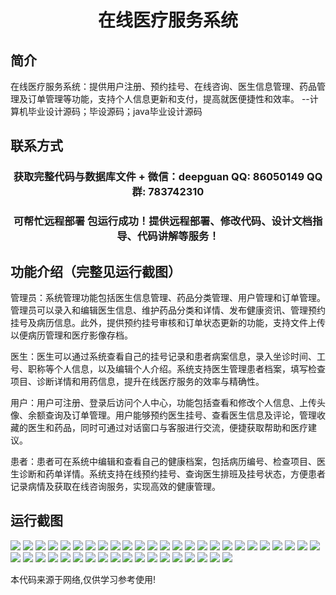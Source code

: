 <p><h1 align="center">在线医疗服务系统</h1></p>

## 简介
在线医疗服务系统：提供用户注册、预约挂号、在线咨询、医生信息管理、药品管理及订单管理等功能，支持个人信息更新和支付，提高就医便捷性和效率。    --计算机毕业设计源码；毕设源码；java毕业设计源码


## 联系方式
<p><h3 align="center">获取完整代码与数据库文件 + 微信：deepguan QQ: 86050149 QQ群: 783742310</h3></p>
<p><h3 align="center">可帮忙远程部署 包运行成功！提供远程部署、修改代码、设计文档指导、代码讲解等服务！</h3></p>

## 功能介绍（完整见运行截图）
管理员：系统管理功能包括医生信息管理、药品分类管理、用户管理和订单管理。管理员可以录入和编辑医生信息、维护药品分类和详情、发布健康资讯、管理预约挂号及病历信息。此外，提供预约挂号审核和订单状态更新的功能，支持文件上传以便病历管理和医疗影像存档。

医生：医生可以通过系统查看自己的挂号记录和患者病案信息，录入坐诊时间、工号、职称等个人信息，以及编辑个人介绍。系统支持医生管理患者档案，填写检查项目、诊断详情和用药信息，提升在线医疗服务的效率与精确性。

用户：用户可注册、登录后访问个人中心，功能包括查看和修改个人信息、上传头像、余额查询及订单管理。用户能够预约医生挂号、查看医生信息及评论，管理收藏的医生和药品，同时可通过对话窗口与客服进行交流，便捷获取帮助和医疗建议。

患者：患者可在系统中编辑和查看自己的健康档案，包括病历编号、检查项目、医生诊断和药单详情。系统支持在线预约挂号、查询医生排班及挂号状态，方便患者记录病情及获取在线咨询服务，实现高效的健康管理。


## 运行截图
![](https://bs-1329754181.cos.ap-shanghai.myqcloud.com/ssm/OnlineMedicalServiceSystem/img/001.jpg)
![](https://bs-1329754181.cos.ap-shanghai.myqcloud.com/ssm/OnlineMedicalServiceSystem/img/002.jpg)
![](https://bs-1329754181.cos.ap-shanghai.myqcloud.com/ssm/OnlineMedicalServiceSystem/img/003.jpg)
![](https://bs-1329754181.cos.ap-shanghai.myqcloud.com/ssm/OnlineMedicalServiceSystem/img/004.jpg)
![](https://bs-1329754181.cos.ap-shanghai.myqcloud.com/ssm/OnlineMedicalServiceSystem/img/005.jpg)
![](https://bs-1329754181.cos.ap-shanghai.myqcloud.com/ssm/OnlineMedicalServiceSystem/img/006.jpg)
![](https://bs-1329754181.cos.ap-shanghai.myqcloud.com/ssm/OnlineMedicalServiceSystem/img/007.jpg)
![](https://bs-1329754181.cos.ap-shanghai.myqcloud.com/ssm/OnlineMedicalServiceSystem/img/008.jpg)
![](https://bs-1329754181.cos.ap-shanghai.myqcloud.com/ssm/OnlineMedicalServiceSystem/img/009.jpg)
![](https://bs-1329754181.cos.ap-shanghai.myqcloud.com/ssm/OnlineMedicalServiceSystem/img/010.jpg)
![](https://bs-1329754181.cos.ap-shanghai.myqcloud.com/ssm/OnlineMedicalServiceSystem/img/011.jpg)
![](https://bs-1329754181.cos.ap-shanghai.myqcloud.com/ssm/OnlineMedicalServiceSystem/img/012.jpg)
![](https://bs-1329754181.cos.ap-shanghai.myqcloud.com/ssm/OnlineMedicalServiceSystem/img/013.jpg)
![](https://bs-1329754181.cos.ap-shanghai.myqcloud.com/ssm/OnlineMedicalServiceSystem/img/014.jpg)
![](https://bs-1329754181.cos.ap-shanghai.myqcloud.com/ssm/OnlineMedicalServiceSystem/img/015.jpg)
![](https://bs-1329754181.cos.ap-shanghai.myqcloud.com/ssm/OnlineMedicalServiceSystem/img/016.jpg)
![](https://bs-1329754181.cos.ap-shanghai.myqcloud.com/ssm/OnlineMedicalServiceSystem/img/017.jpg)
![](https://bs-1329754181.cos.ap-shanghai.myqcloud.com/ssm/OnlineMedicalServiceSystem/img/018.jpg)
![](https://bs-1329754181.cos.ap-shanghai.myqcloud.com/ssm/OnlineMedicalServiceSystem/img/019.jpg)
![](https://bs-1329754181.cos.ap-shanghai.myqcloud.com/ssm/OnlineMedicalServiceSystem/img/020.jpg)
![](https://bs-1329754181.cos.ap-shanghai.myqcloud.com/ssm/OnlineMedicalServiceSystem/img/021.jpg)
![](https://bs-1329754181.cos.ap-shanghai.myqcloud.com/ssm/OnlineMedicalServiceSystem/img/022.jpg)
![](https://bs-1329754181.cos.ap-shanghai.myqcloud.com/ssm/OnlineMedicalServiceSystem/img/023.jpg)
![](https://bs-1329754181.cos.ap-shanghai.myqcloud.com/ssm/OnlineMedicalServiceSystem/img/024.jpg)
![](https://bs-1329754181.cos.ap-shanghai.myqcloud.com/ssm/OnlineMedicalServiceSystem/img/025.jpg)
![](https://bs-1329754181.cos.ap-shanghai.myqcloud.com/ssm/OnlineMedicalServiceSystem/img/026.jpg)
![](https://bs-1329754181.cos.ap-shanghai.myqcloud.com/ssm/OnlineMedicalServiceSystem/img/027.jpg)
![](https://bs-1329754181.cos.ap-shanghai.myqcloud.com/ssm/OnlineMedicalServiceSystem/img/028.jpg)
![](https://bs-1329754181.cos.ap-shanghai.myqcloud.com/ssm/OnlineMedicalServiceSystem/img/029.jpg)
![](https://bs-1329754181.cos.ap-shanghai.myqcloud.com/ssm/OnlineMedicalServiceSystem/img/030.jpg)
![](https://bs-1329754181.cos.ap-shanghai.myqcloud.com/ssm/OnlineMedicalServiceSystem/img/031.jpg)
![](https://bs-1329754181.cos.ap-shanghai.myqcloud.com/ssm/OnlineMedicalServiceSystem/img/032.jpg)
![](https://bs-1329754181.cos.ap-shanghai.myqcloud.com/ssm/OnlineMedicalServiceSystem/img/033.jpg)
![](https://bs-1329754181.cos.ap-shanghai.myqcloud.com/ssm/OnlineMedicalServiceSystem/img/034.jpg)
![](https://bs-1329754181.cos.ap-shanghai.myqcloud.com/ssm/OnlineMedicalServiceSystem/img/035.jpg)
![](https://bs-1329754181.cos.ap-shanghai.myqcloud.com/ssm/OnlineMedicalServiceSystem/img/036.jpg)
![](https://bs-1329754181.cos.ap-shanghai.myqcloud.com/ssm/OnlineMedicalServiceSystem/img/037.jpg)
![](https://bs-1329754181.cos.ap-shanghai.myqcloud.com/ssm/OnlineMedicalServiceSystem/img/038.jpg)
![](https://bs-1329754181.cos.ap-shanghai.myqcloud.com/ssm/OnlineMedicalServiceSystem/img/039.jpg)
![](https://bs-1329754181.cos.ap-shanghai.myqcloud.com/ssm/OnlineMedicalServiceSystem/img/040.jpg)
![](https://bs-1329754181.cos.ap-shanghai.myqcloud.com/ssm/OnlineMedicalServiceSystem/img/041.jpg)
![](https://bs-1329754181.cos.ap-shanghai.myqcloud.com/ssm/OnlineMedicalServiceSystem/img/042.jpg)
![](https://bs-1329754181.cos.ap-shanghai.myqcloud.com/ssm/OnlineMedicalServiceSystem/img/043.jpg)

<p>本代码来源于网络,仅供学习参考使用!</p>
